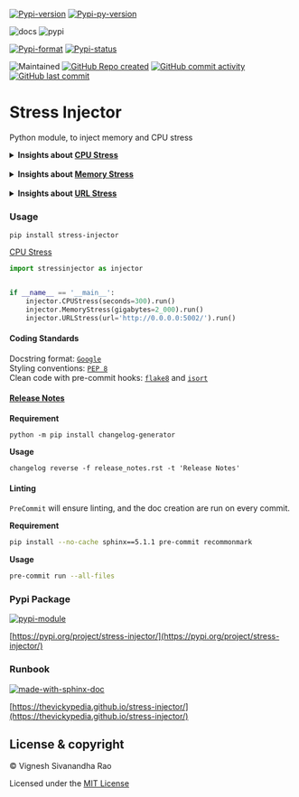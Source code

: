 [![Pypi-version](https://img.shields.io/pypi/v/stress-injector)](https://pypi.org/project/stress-injector)
[![Pypi-py-version](https://img.shields.io/pypi/pyversions/stress-injector)](https://pypi.org/project/stress-injector)

![docs](https://github.com/thevickypedia/stress-injector/actions/workflows/docs.yml/badge.svg)
![pypi](https://github.com/thevickypedia/stress-injector/actions/workflows/python-publish.yml/badge.svg)

[![Pypi-format](https://img.shields.io/pypi/format/stress-injector)](https://pypi.org/project/stress-injector/#files)
[![Pypi-status](https://img.shields.io/pypi/status/stress-injector)](https://pypi.org/project/stress-injector)

![Maintained](https://img.shields.io/maintenance/yes/2023)
[![GitHub Repo created](https://img.shields.io/date/1599432310)](https://api.github.com/repos/thevickypedia/stress-injector)
[![GitHub commit activity](https://img.shields.io/github/commit-activity/y/thevickypedia/stress-injector)](https://api.github.com/repos/thevickypedia/stress-injector)
[![GitHub last commit](https://img.shields.io/github/last-commit/thevickypedia/stress-injector)](https://api.github.com/repos/thevickypedia/stress-injector)

# Stress Injector
Python module, to inject memory and CPU stress

<details>
<summary><strong>Insights about <a href="https://github.com/thevickypedia/stress-injector/blob/main/stressinjector/cpu.py">CPU Stress</a></strong></summary>

* To achieve CPU stress, I have used multiprocess, looped for the number of logical cores, triggering an infinite loop on
  each core.
* The infinite loop will run for a given number of seconds provided by user.
* Mean-while the `cpu_percent` from `psutil` runs (dedicated thread) in an infinite loop calculating the current CPU 
  utilization on each CPU core.
* The dedicated thread runs for 3 seconds in addition to the number of seconds provided by the user.
* Once the given number of seconds have passed, the `multiprocess` and `thread` that was initiated to monitor CPU usage are stopped.
</details>
<br>
<details>
<summary><strong>Insights about <a href="https://github.com/thevickypedia/stress-injector/blob/main/stressinjector/memory.py">Memory Stress</a></strong></summary>

* In this script, I have used `numpy.random.bytes` which are sampled from uniform distribution.
* Generating these random bytes induces a stress on the machine's memory usage.
* I have then used `getrusage` (get resource usage) for `SELF` to get the memory consumed only by the current script.
* The `size_converter` converts the bytes from resource usage to a human understandable format.
</details>
<br>
<details>
<summary><strong>Insights about <a href="https://github.com/thevickypedia/stress-injector/blob/main/stressinjector/onus.py">URL Stress</a></strong></summary>

* In this script, I have used threadpools to make concurrent GET requests.
* The script uses builtin library `urllib` to make the GET calls.
* Takes arguments
  * **rate**: Number of calls to make. _Defaults to 100K_
  * **timeout**: Timeout for each request. _Defaults to 0.5_
  * **retry_limit**: Retry limit if the system is unable to spinup more threads. _Defaults to 5_
  * **circuit_break**: Wait time in seconds between retries. _Defaults to 5_

</details>

### Usage
`pip install stress-injector`

[CPU Stress](https://github.com/thevickypedia/stress-injector/blob/main/stressinjector/cpu.py)
```python
import stressinjector as injector


if __name__ == '__main__':
    injector.CPUStress(seconds=300).run()
    injector.MemoryStress(gigabytes=2_000).run()
    injector.URLStress(url='http://0.0.0.0:5002/').run()
```

#### Coding Standards
Docstring format: [`Google`](https://google.github.io/styleguide/pyguide.html#38-comments-and-docstrings) <br>
Styling conventions: [`PEP 8`](https://www.python.org/dev/peps/pep-0008/) <br>
Clean code with pre-commit hooks: [`flake8`](https://flake8.pycqa.org/en/latest/) and 
[`isort`](https://pycqa.github.io/isort/)

#### [Release Notes](https://github.com/thevickypedia/stress-injector/blob/main/release_notes.rst)
**Requirement**
```shell
python -m pip install changelog-generator
```

**Usage**
```shell
changelog reverse -f release_notes.rst -t 'Release Notes'
```

#### Linting
`PreCommit` will ensure linting, and the doc creation are run on every commit.

**Requirement**
<br>
```bash
pip install --no-cache sphinx==5.1.1 pre-commit recommonmark
```

**Usage**
<br>
```bash
pre-commit run --all-files
```

### Pypi Package
[![pypi-module](https://img.shields.io/badge/Software%20Repository-pypi-1f425f.svg)](https://packaging.python.org/tutorials/packaging-projects/)

[https://pypi.org/project/stress-injector/](https://pypi.org/project/stress-injector/)

### Runbook
[![made-with-sphinx-doc](https://img.shields.io/badge/Code%20Docs-Sphinx-1f425f.svg)](https://www.sphinx-doc.org/en/master/man/sphinx-autogen.html)

[https://thevickypedia.github.io/stress-injector/](https://thevickypedia.github.io/stress-injector/)

## License & copyright

&copy; Vignesh Sivanandha Rao

Licensed under the [MIT License](https://github.com/thevickypedia/stress-injector/blob/main/LICENSE)
